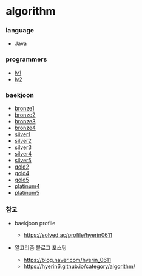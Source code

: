 # algorithm          

### language           
- Java          

### programmers              
- [lv1](https://github.com/hyerin6/Algorithm/tree/master/programmers/src/programmers/lv1)        
- [lv2](https://github.com/hyerin6/Algorithm/tree/master/programmers/src/programmers/lv2)         

### baekjoon         
- [bronze1](https://github.com/hyerin6/Algorithm/tree/master/Baekjoon/src/bronze1)              
- [bronze2](https://github.com/hyerin6/Algorithm/tree/master/Baekjoon/src/bronze2)         
- [bronze3](https://github.com/hyerin6/Algorithm/tree/master/Baekjoon/src/bronze3)        
- [bronze4](https://github.com/hyerin6/Algorithm/tree/master/Baekjoon/src/bronze4)           
- [silver1](https://github.com/hyerin6/Algorithm/tree/master/Baekjoon/src/silver1)  
- [silver2](https://github.com/hyerin6/Algorithm/tree/master/Baekjoon/src/silver2)        
- [silver3](https://github.com/hyerin6/Algorithm/tree/master/Baekjoon/src/silver3)        
- [silver4](https://github.com/hyerin6/Algorithm/tree/master/Baekjoon/src/silver4)   
- [silver5](https://github.com/hyerin6/Algorithm/tree/master/Baekjoon/src/silver5)             
- [gold2](https://github.com/hyerin6/Algorithm/tree/master/Baekjoon/src/gold2)              
- [gold4](https://github.com/hyerin6/Algorithm/tree/master/Baekjoon/src/gold4)              
- [gold5](https://github.com/hyerin6/Algorithm/tree/master/Baekjoon/src/gold5)               
- [platinum4](https://github.com/hyerin6/Algorithm/tree/master/Baekjoon/src/platinum4)          
- [platinum5](https://github.com/hyerin6/Algorithm/tree/master/Baekjoon/src/platinum5)                

### 참고    
* baekjoon profile 
  + <https://solved.ac/profile/hyerin0611>
        
* 알고리즘 블로그 포스팅 
  + <https://blog.naver.com/hyerin_0611>  
  + <https://hyerin6.github.io/category/algorithm/>    

